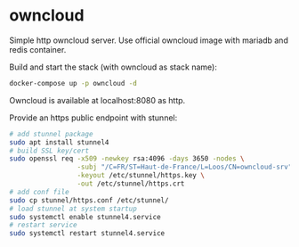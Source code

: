 # owncloud

Simple http owncloud server. Use official owncloud image with mariadb and redis container.


Build and start the stack (with owncloud as stack name):

```bash
docker-compose up -p owncloud -d
```

Owncloud is available at localhost:8080 as http.


Provide an https public endpoint with stunnel:

```bash
# add stunnel package
sudo apt install stunnel4
# build SSL key/cert
sudo openssl req -x509 -newkey rsa:4096 -days 3650 -nodes \
                 -subj "/C=FR/ST=Haut-de-France/L=Loos/CN=owncloud-srv" \
                 -keyout /etc/stunnel/https.key \
                 -out /etc/stunnel/https.crt
# add conf file
sudo cp stunnel/https.conf /etc/stunnel/
# load stunnel at system startup
sudo systemctl enable stunnel4.service
# restart service
sudo systemctl restart stunnel4.service
```
